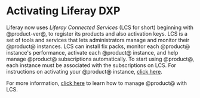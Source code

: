 # Activating Liferay DXP [](id=activating-liferay-dxp)

Liferay now uses *Liferay Connected Services* (LCS for short) beginning with 
@product-ver@, to register its products and also activation 
keys. LCS is a set of tools and services that lets administrators manage and 
monitor their @product@ instances. LCS can install fix packs, monitor each 
@product@ instance's performance, activate each @product@ instance, and help 
manage @product@ subscriptions automatically. To start using @product@, each 
instance must be associated with the subscriptions on LCS. For instructions on 
activating your @product@ instance, 
[click here](/discover/deployment/-/knowledge_base/7-1/licensing-your-dxp-server). 

For more information, 
[click here](/discover/deployment/-/knowledge_base/7-1/managing-liferay-with-liferay-connected-services) 
to learn how to manage @product@ with LCS. 
